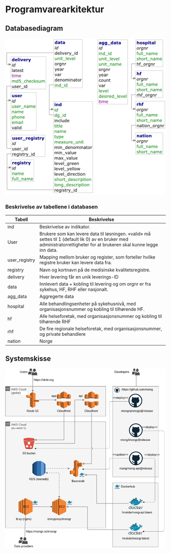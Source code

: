 # Programvarearkitektur

## Databasediagram

<img src="https://raw.githubusercontent.com/mong/db/master/er_imongr.png" alt="Databasediagram fra mong/db/er_imongr.png">

### Beskrivelse av tabellene i databasen

Tabell        | Beskrivelse
---           | ---
ind           | Beskrivelse av indikator. 
User          | Brukere som kan levere data til løsningen. «valid» må settes til 1 (default lik 0) av en bruker med administratorrettigheter for at brukeren skal kunne legge inn data. 
user_registry | Mapping mellom bruker og register, som forteller hvilke registre bruker kan levere data fra.
registry      | Navn og kortnavn på de medisinske kvalitetsregistre.
delivery      | Hver levering får en unik leverings-ID 
data          | Innlevert data + kobling til levering og om orgnr er fra sykehus, HF, RHF eller nasjonalt. 
agg_data      | Aggregerte data 
hospital      | Alle behandlingsenheter på sykehusnivå, med organisasjonsnummer og kobling til tilhørende HF.
hf            | Alle helseforetak, med organisasjonsnummer og kobling til tilhørende RHF
rhf           | De fire regionale helseforetak, med organisasjonsnummer, og private behandlere
nation        | Norge

## Systemskisse

<img src="fig/aws_setup.png" alt="AWS-setup">